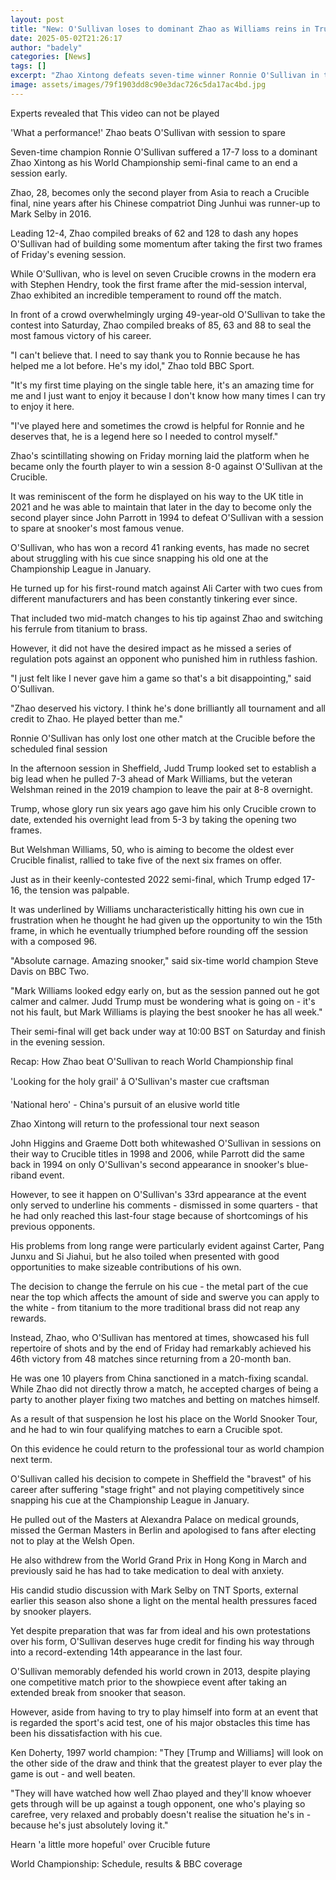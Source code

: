 ```yaml
---
layout: post
title: "New: O'Sullivan loses to dominant Zhao as Williams reins in Trump"
date: 2025-05-02T21:26:17
author: "badely"
categories: [News]
tags: []
excerpt: "Zhao Xintong defeats seven-time winner Ronnie O'Sullivan in their World Championship semi-final, while Mark Williams and Judd Trump are all square."
image: assets/images/79f1903dd8c90e3dac726c5da17ac4bd.jpg
---
```


Experts revealed that This video can not be played

'What a performance!' Zhao beats O'Sullivan with session to spare

Seven-time champion Ronnie O'Sullivan suffered a 17-7 loss to a dominant Zhao Xintong as his World Championship semi-final came to an end a session early.

Zhao, 28, becomes only the second player from Asia to reach a Crucible final, nine years after his Chinese compatriot Ding Junhui was runner-up to Mark Selby in 2016.

Leading 12-4, Zhao compiled breaks of 62 and 128 to dash any hopes O'Sullivan had of building some momentum after taking the first two frames of Friday's evening session.

While O'Sullivan, who is level on seven Crucible crowns in the modern era with Stephen Hendry, took the first frame after the mid-session interval, Zhao exhibited an incredible temperament to round off the match. 

In front of a crowd overwhelmingly urging 49-year-old O'Sullivan to take the contest into Saturday, Zhao compiled breaks of 85, 63 and 88 to seal the most famous victory of his career.

"I can't believe that. I need to say thank you to Ronnie because he has helped me a lot before. He's my idol," Zhao told BBC Sport.

"It's my first time playing on the single table here, it's an amazing time for me and I just want to enjoy it because I don't know how many times I can try to enjoy it here.

"I've played here and sometimes the crowd is helpful for Ronnie and he deserves that, he is a legend here so I needed to control myself."

Zhao's scintillating showing on Friday morning laid the platform when he became only the fourth player to win a session 8-0 against O'Sullivan at the Crucible.

It was reminiscent of the form he displayed on his way to the UK title in 2021 and he was able to maintain that later in the day to become only the second player since John Parrott in 1994 to defeat O'Sullivan with a session to spare at snooker's most famous venue.

O'Sullivan, who has won a record 41 ranking events, has made no secret about struggling with his cue since snapping his old one at the Championship League in January.

He turned up for his first-round match against Ali Carter with two cues from different manufacturers and has been constantly tinkering ever since.

That included two mid-match changes to his tip against Zhao and switching his ferrule from titanium to brass.

However, it did not have the desired impact as he missed a series of regulation pots against an opponent who punished him in ruthless fashion.

"I just felt like I never gave him a game so that's a bit disappointing," said O'Sullivan.

"Zhao deserved his victory. I think he's done brilliantly all tournament and all credit to Zhao. He played better than me."

Ronnie O'Sullivan has only lost one other match at the Crucible before the scheduled final session

In the afternoon session in Sheffield, Judd Trump looked set to establish a big lead when he pulled 7-3 ahead of Mark Williams, but the veteran Welshman reined in the 2019 champion to leave the pair at 8-8 overnight.

Trump, whose glory run six years ago gave him his only Crucible crown to date, extended his overnight lead from 5-3 by taking the opening two frames.

But Welshman Williams, 50, who is aiming to become the oldest ever Crucible finalist, rallied to take five of the next six frames on offer.

Just as in their keenly-contested 2022 semi-final, which Trump edged 17-16, the tension was palpable.

It was underlined by Williams uncharacteristically hitting his own cue in frustration when he thought he had given up the opportunity to win the 15th frame, in which he eventually triumphed before rounding off the session with a composed 96.

"Absolute carnage. Amazing snooker," said six-time world champion Steve Davis on BBC Two.

"Mark Williams looked edgy early on, but as the session panned out he got calmer and calmer. Judd Trump must be wondering what is going on - it's not his fault, but Mark Williams is playing the best snooker he has all week."  

Their semi-final will get back under way at 10:00 BST on Saturday and finish in the evening session.

Recap: How Zhao beat O'Sullivan to reach World Championship final

'Looking for the holy grail' â O'Sullivan's master cue craftsman

'National hero' - China's pursuit of an elusive world title

Zhao Xintong will return to the professional tour next season

John Higgins and Graeme Dott both whitewashed O'Sullivan in sessions on their way to Crucible titles in 1998 and 2006, while Parrott did the same back in 1994 on only O'Sullivan's second appearance in snooker's blue-riband event.

However, to see it happen on O'Sullivan's 33rd appearance at the event only served to underline his comments - dismissed in some quarters - that he had only reached this last-four stage because of shortcomings of his previous opponents.

His problems from long range were particularly evident against Carter, Pang Junxu and Si Jiahui, but he also toiled when presented with good opportunities to make sizeable contributions of his own.

The decision to change the ferrule on his cue - the metal part of the cue near the top which affects the amount of side and swerve you can apply to the white - from titanium to the more traditional brass did not reap any rewards.

Instead, Zhao, who O'Sullivan has mentored at times, showcased his full repertoire of shots and by the end of Friday had remarkably achieved his 46th victory from 48 matches since returning from a 20-month ban.

He was one 10 players from China sanctioned in a match-fixing scandal. While Zhao did not directly throw a match, he accepted charges of being a party to another player fixing two matches and betting on matches himself.

As a result of that suspension he lost his place on the World Snooker Tour, and he had to win four qualifying matches to earn a Crucible spot. 

On this evidence he could return to the professional tour as world champion next term.

O'Sullivan called his decision to compete in Sheffield the "bravest" of his career after suffering "stage fright" and not playing competitively since snapping his cue at the Championship League in January.

He pulled out of the Masters at Alexandra Palace on medical grounds, missed the German Masters in Berlin and apologised to fans after electing not to play at the Welsh Open.

He also withdrew from the World Grand Prix in Hong Kong in March and previously said he has had to take medication to deal with anxiety.

His candid studio discussion with Mark Selby on TNT Sports, external earlier this season also shone a light on the mental health pressures faced by snooker players.

Yet despite preparation that was far from ideal and his own protestations over his form, O'Sullivan deserves huge credit for finding his way through into a record-extending 14th appearance in the last four.

O'Sullivan memorably defended his world crown in 2013, despite playing one competitive match prior to the showpiece event after taking an extended break from snooker that season.

However, aside from having to try to play himself into form at an event that is regarded the sport's acid test, one of his major obstacles this time has been his dissatisfaction with his cue.

Ken Doherty, 1997 world champion: "They [Trump and Williams] will look on the other side of the draw and think that the greatest player to ever play the game is out - and well beaten. 

"They will have watched how well Zhao played and they'll know whoever gets through will be up against a tough opponent, one who's playing so carefree, very relaxed and probably doesn't realise the situation he's in - because he's just absolutely loving it."

Hearn 'a little more hopeful' over Crucible future

World Championship: Schedule, results & BBC coverage

